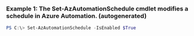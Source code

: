 ### Example 1: The Set-AzAutomationSchedule cmdlet modifies a schedule in Azure Automation. (autogenerated)
```powershell
PS C:\> Set-AzAutomationSchedule -IsEnabled $True
```

